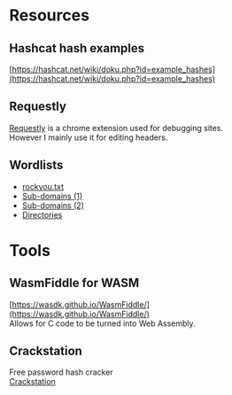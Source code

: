 
# Resources
## Hashcat hash examples
[https://hashcat.net/wiki/doku.php?id=example_hashes](https://hashcat.net/wiki/doku.php?id=example_hashes)


## Requestly
[Requestly](https://chromewebstore.google.com/detail/requestly-open-source-htt/mdnleldcmiljblolnjhpnblkcekpdkpa?pli=1) is a chrome extension used for debugging sites.     
However I mainly use it for editing headers.    

## Wordlists
- [rockyou.txt](https://github.com/zacheller/rockyou)
- [Sub-domains (1)](https://github.com/n0kovo/n0kovo_subdomains)
- [Sub-domains (2)](https://github.com/rbsec/dnscan/tree/master)
- [Directories](https://github.com/daviddias/node-dirbuster/tree/master/lists)


# Tools
## WasmFiddle for WASM
[https://wasdk.github.io/WasmFiddle/](https://wasdk.github.io/WasmFiddle/)     
Allows for C code to be turned into Web Assembly.

## Crackstation
Free password hash cracker          
[Crackstation](https://crackstation.net/)